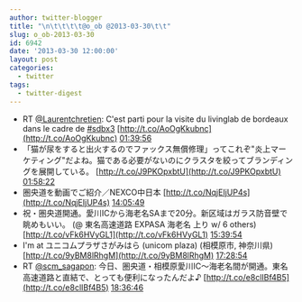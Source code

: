 ```yaml
---
author: twitter-blogger
title: "\n\t\t\t\t@o_ob @2013-03-30\t\t"
slug: o_ob-2013-03-30
id: 6942
date: '2013-03-30 12:00:00'
layout: post
categories:
  - twitter
tags:
  - twitter-digest
---
```


*   RT [@Laurentchretien](http://twitter.com/Laurentchretien): C'est parti pour la visite du livinglab de bordeaux dans le cadre de [#sdbx3](http://search.twitter.com/search?q=%23sdbx3) [http://t.co/AoOgKkubnc](http://t.co/AoOgKkubnc) [01:39:56](http://twitter.com/o_ob/statuses/317677515999150080)
*   「猫が尿をすると出火するのでファックス無償修理」ってこれぞ"炎上マーケティング"だよね。猫である必要がないのにクラスタを絞ってブランディングを展開している。 [http://t.co/J9PKOpxbtU](http://t.co/J9PKOpxbtU) [01:58:22](http://twitter.com/o_ob/statuses/317682152282152961)
*   圏央道を動画でご紹介／NEXCO中日本 [http://t.co/NqjEIjUP4s](http://t.co/NqjEIjUP4s) [14:05:49](http://twitter.com/o_ob/statuses/317865222075465730)
*   祝・圏央道開通。愛川ICから海老名SAまで20分。新区域はガラス防音壁で眺めもいい。 (@ 東名高速道路 EXPASA 海老名 上り w/ 6 others) [http://t.co/vFk6HVyGL1](http://t.co/vFk6HVyGL1) [15:39:54](http://twitter.com/o_ob/statuses/317888899462606848)
*   I'm at ユニコムプラザさがみはら (unicom plaza) (相模原市, 神奈川県) [http://t.co/9yBM8lRhgM](http://t.co/9yBM8lRhgM) [17:28:54](http://twitter.com/o_ob/statuses/317916331284496384)
*   RT [@scm_sagapon](http://twitter.com/scm_sagapon): 今日、圏央道・相模原愛川IC～海老名間が開通。東名高速道路と直結で、とっても便利になったんだよ♪ [http://t.co/e8clIBf4B5](http://t.co/e8clIBf4B5) [18:36:46](http://twitter.com/o_ob/statuses/317933411673178113)